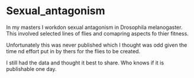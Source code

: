 # Sexual_antagonism

 In my masters I workdon sexual antagonism in Drosophila melanogaster. This involved selected lines of flies and comapring aspects fo thier fitness.

 Unfortunately this was never published which I thought was odd given the time nd effort put in by thers for the flies to be created.

 I still had the data and thought it best to share. Who knows if it is publishable one day.
